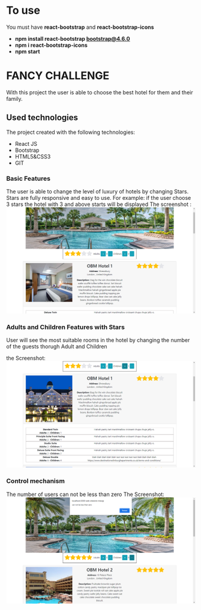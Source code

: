 # To use
  You must have <b> react-bootstrap</b> and <b> react-bootstrap-icons</b>
   * <b>npm install react-bootstrap bootstrap@4.6.0 
   * npm i react-bootstrap-icons
   * npm start</b>
  

# FANCY CHALLENGE

With this project the user is able to choose the best hotel for them and their family.

## Used technologies

The project created with the following technologies:
  - React JS
  - Bootstrap
  - HTML5&CSS3
  - GIT

### Basic Features

The user is able to change the level of luxury of hotels by changing Stars. Stars are fully responsive and easy to use.
For example: if the user choose 3 stars the hotel with 3 and above starts will be displayed
The screenshot : ![first-feature](src/assets/screenshots/1.png)

### Adults and Children Features with Stars

User will see the most suitable rooms in the hotel by changing the number of the guests thorugh Adult and Children

the Screenshot:  ![second-feature](src/assets/screenshots/2.png)

### Control mechanism

The number of users can not be less than zero
The Screenshot: ![control](src/assets/screenshots/3.png)


